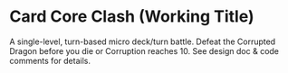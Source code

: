 # Card Core Clash (Working Title)

A single-level, turn-based micro deck/turn battle. Defeat the Corrupted Dragon before you die or Corruption reaches 10.
See design doc & code comments for details.